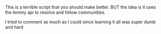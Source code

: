 This is a terrible script that you should make better. BUT the idea is it uses the lemmy api to resolve and follow communities.

I tried to comment as much as I could since learning it all was super dumb and hard
